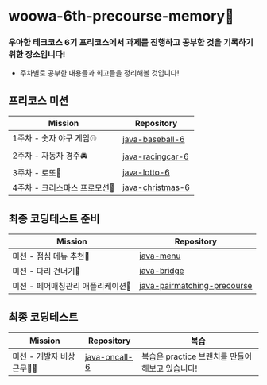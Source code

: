 # woowa-6th-precourse-memory🤔
### 우아한 테크코스 6기 프리코스에서 과제를 진행하고 공부한 것을 기록하기 위한 장소입니다!
- 주차별로 공부한 내용들과 회고들을 정리해볼 것입니다!
## 프리코스 미션
| Mission                        | Repository                                                                                    |
| --------------------------- | --------------------------------------------------------------------------------------------- |
|1주차 - 숫자 야구 게임⚾️|[java-baseball-6](https://github.com/alswp006/java-baseball-6)|
|2주차 - 자동차 경주🚘|[java-racingcar-6](https://github.com/alswp006/java-racingcar-6)|
|3주차 - 로또🎱|[java-lotto-6](https://github.com/alswp006/java-lotto-6)|
|4주차 - 크리스마스 프로모션🎄|[java-christmas-6](https://github.com/alswp006/java-christmas-6-alswp006)|
## 최종 코딩테스트 준비
| Mission                        | Repository                                                                                    |
| --------------------------- | --------------------------------------------------------------------------------------------- |
|미션 - 점심 메뉴 추천🍴|[java-menu](https://github.com/alswp006/java-menu)|
|미션 - 다리 건너기🏃|[java-bridge](https://github.com/alswp006/java-bridge)|
|미션 - 페어매칭관리 애플리케이션👯|[java-pairmatching-precourse](https://github.com/alswp006/java-pairmatching-precourse)|
## 최종 코딩테스트
| Mission                        | Repository                                                                                    |복습   |
| --------------------------- | --------------------------------------------------------------------------------------------- |----|
|미션 - 개발자 비상근무🧑‍💻|[java-oncall-6](https://github.com/alswp006/java-oncall-6-alswp006)|복습은 practice 브랜치를 만들어 해보고 있습니다!|
